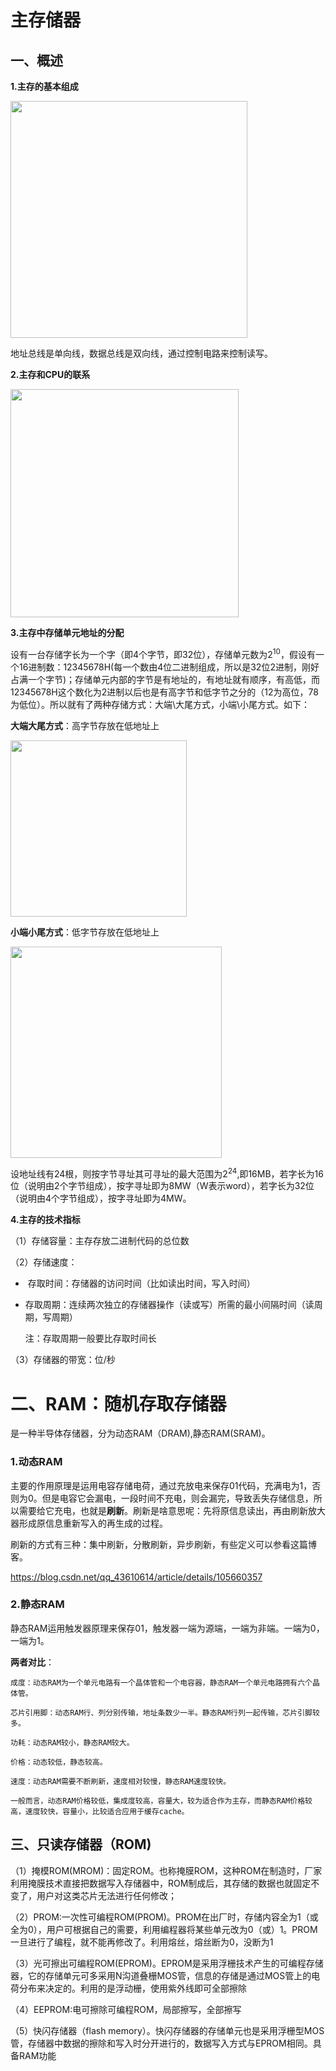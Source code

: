 # 主存储器

## 一、概述

**1.主存的基本组成**

<img src="file:///Users/jared/Library/Application%20Support/marktext/images/2021-12-04-08-14-24-image.png" title="" alt="" width="379">

地址总线是单向线，数据总线是双向线，通过控制电路来控制读写。

**2.主存和CPU的联系**

<img title="" src="file:///Users/jared/Library/Application%20Support/marktext/images/2021-12-04-08-17-03-image.png" alt="" width="365">

**3.主存中存储单元地址的分配**

设有一台存储字长为一个字（即4个字节，即32位），存储单元数为2<sup>10</sup>，假设有一个16进制数：12345678H(每一个数由4位二进制组成，所以是32位2进制，刚好占满一个字节)；存储单元内部的字节是有地址的，有地址就有顺序，有高低，而12345678H这个数化为2进制以后也是有高字节和低字节之分的（12为高位，78为低位）。所以就有了两种存储方式：大端\大尾方式，小端\小尾方式。如下：

**大端大尾方式**：高字节存放在低地址上

<img title="" src="file:///Users/jared/Library/Application%20Support/marktext/images/2021-12-04-08-50-33-image.png" alt="" width="282">

**小端小尾方式**：低字节存放在低地址上

<img title="" src="file:///Users/jared/Library/Application%20Support/marktext/images/2021-12-04-08-51-11-image.png" alt="" width="338">

设地址线有24根，则按字节寻址其可寻址的最大范围为2<sup>24</sup>,即16MB，若字长为16位（说明由2个字节组成），按字寻址即为8MW（W表示word），若字长为32位（说明由4个字节组成），按字寻址即为4MW。

**4.主存的技术指标**

（1）存储容量：主存存放二进制代码的总位数

（2）存储速度：

-  存取时间：存储器的访问时间（比如读出时间，写入时间）

- 存取周期：连续两次独立的存储器操作（读或写）所需的最小间隔时间（读周期，写周期）
  
  注：存取周期一般要比存取时间长

（3）存储器的带宽：位/秒

# 二、RAM：随机存取存储器

是一种半导体存储器，分为动态RAM（DRAM),静态RAM(SRAM)。

### 1.动态RAM

主要的作用原理是运用电容存储电荷，通过充放电来保存01代码，充满电为1，否则为0。但是电容它会漏电，一段时间不充电，则会漏完，导致丢失存储信息，所以需要给它充电，也就是**刷新**。刷新是啥意思呢：先将原信息读出，再由刷新放大器形成原信息重新写入的再生成的过程。

刷新的方式有三种：集中刷新，分散刷新，异步刷新，有些定义可以参看这篇博客。

https://blog.csdn.net/qq_43610614/article/details/105660357

### 2.静态RAM

静态RAM运用触发器原理来保存01，触发器一端为源端，一端为非端。一端为0，一端为1。

**两者对比**：

```
成度：动态RAM为一个单元电路有一个晶体管和一个电容器，静态RAM一个单元电路拥有六个晶体管。

芯片引用脚：动态RAM行、列分别传输，地址条数少一半。静态RAM行列一起传输，芯片引脚较多。

功耗：动态RAM较小，静态RAM较大。

价格：动态较低，静态较高。

速度：动态RAM需要不断刷新，速度相对较慢，静态RAM速度较快。

一般而言，动态RAM价格较低，集成度较高，容量大，较为适合作为主存，而静态RAM价格较高，速度较快，容量小，比较适合应用于缓存cache。
```

## 三、只读存储器（ROM)

（1）掩模ROM(MROM)：固定ROM。也称掩膜ROM，这种ROM在制造时，厂家利用掩膜技术直接把数据写入存储器中，ROM制成后，其存储的数据也就固定不变了，用户对这类芯片无法进行任何修改；

（2）PROM:一次性可编程ROM(PROM)。PROM在出厂时，存储内容全为1（或全为0），用户可根据自己的需要，利用编程器将某些单元改为0（或）1。PROM一旦进行了编程，就不能再修改了。利用熔丝，熔丝断为0，没断为1

（3）光可擦出可编程ROM(EPROM)。EPROM是采用浮栅技术产生的可编程存储器，它的存储单元可多采用N沟道叠栅MOS管，信息的存储是通过MOS管上的电荷分布来决定的。利用的是浮动栅，使用紫外线即可全部擦除

（4）EEPROM:电可擦除可编程ROM，局部擦写，全部擦写

（5）快闪存储器（flash memory）。快闪存储器的存储单元也是采用浮栅型MOS管，存储器中数据的擦除和写入时分开进行的，数据写入方式与EPROM相同。具备RAM功能